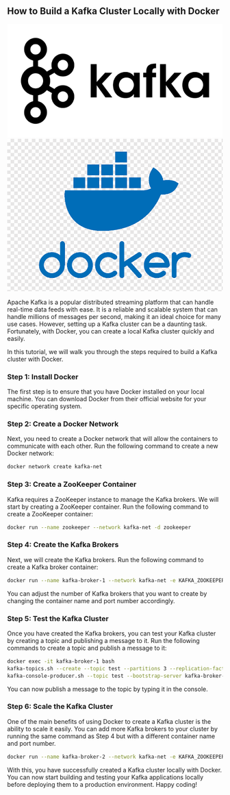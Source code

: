## How to Build a Kafka Cluster Locally with Docker

![Kafka logo](../img/kafka_logo.png "Kafka")![Docker logo](../img/docker_logo.png "Docker")

Apache Kafka is a popular distributed streaming platform that can handle real-time data feeds with ease. It is a reliable and scalable system that can handle millions of messages per second, making it an ideal choice for many use cases. However, setting up a Kafka cluster can be a daunting task. Fortunately, with Docker, you can create a local Kafka cluster quickly and easily.

In this tutorial, we will walk you through the steps required to build a Kafka cluster with Docker.

### Step 1: Install Docker

The first step is to ensure that you have Docker installed on your local machine. You can download Docker from their official website for your specific operating system.

### Step 2: Create a Docker Network

Next, you need to create a Docker network that will allow the containers to communicate with each other. Run the following command to create a new Docker network:

```sh
docker network create kafka-net
```
### Step 3: Create a ZooKeeper Container

Kafka requires a ZooKeeper instance to manage the Kafka brokers. We will start by creating a ZooKeeper container. Run the following command to create a ZooKeeper container:

```sh
docker run --name zookeeper --network kafka-net -d zookeeper
```

### Step 4: Create the Kafka Brokers

Next, we will create the Kafka brokers. Run the following command to create a Kafka broker container:

```sh
docker run --name kafka-broker-1 --network kafka-net -e KAFKA_ZOOKEEPER_CONNECT=zookeeper:2181 -e KAFKA_ADVERTISED_LISTENERS=PLAINTEXT://kafka-broker-1:9092 -d wurstmeister/kafka
```

You can adjust the number of Kafka brokers that you want to create by changing the container name and port number accordingly.

### Step 5: Test the Kafka Cluster

Once you have created the Kafka brokers, you can test your Kafka cluster by creating a topic and publishing a message to it. Run the following commands to create a topic and publish a message to it:

```sh
docker exec -it kafka-broker-1 bash
kafka-topics.sh --create --topic test --partitions 3 --replication-factor 1 --bootstrap-server kafka-broker-1:9092
kafka-console-producer.sh --topic test --bootstrap-server kafka-broker-1:9092
```

You can now publish a message to the topic by typing it in the console.

### Step 6: Scale the Kafka Cluster

One of the main benefits of using Docker to create a Kafka cluster is the ability to scale it easily. You can add more Kafka brokers to your cluster by running the same command as Step 4 but with a different container name and port number.

```sh
docker run --name kafka-broker-2 --network kafka-net -e KAFKA_ZOOKEEPER_CONNECT=zookeeper:2181 -e KAFKA_ADVERTISED_LISTENERS=PLAINTEXT://kafka-broker-2:9092 -d wurstmeister/kafka
```

With this, you have successfully created a Kafka cluster locally with Docker. You can now start building and testing your Kafka applications locally before deploying them to a production environment. Happy coding!
